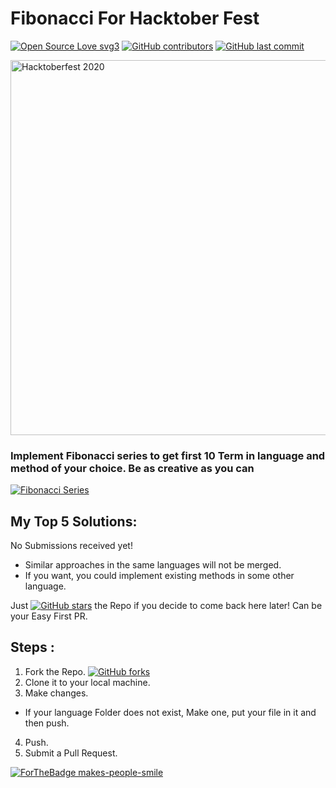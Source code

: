 # Fibonacci For Hacktober Fest 
[![Open Source Love svg3](https://badges.frapsoft.com/os/v3/open-source.svg?v=103)](https://github.com/twozero88/FibonacciForHacktoberFest)
[![GitHub contributors](https://img.shields.io/github/contributors/twozero88/FibonacciForHacktoberFest)](https://GitHub.com/twozero88/FibonacciForHacktoberFest/graphs/contributors/)
[![GitHub last commit](https://img.shields.io/github/last-commit/google/skia.svg?style=flat)]()

<a href="https://hacktoberfest.digitalocean.com/"><img src="https://miro.medium.com/max/3712/1*gdoVCWmZjsLewDEAiqk5qA.png" width="600" alt="Hacktoberfest 2020"/></a>

### Implement Fibonacci series to get first 10 Term in language and method of your choice. Be as creative as you can

<a href="https://en.wikipedia.org/wiki/Fibonacci_number"><img src="https://upload.wikimedia.org/wikipedia/commons/thumb/e/e9/GoldenSpiralLogarithmic_color_in.gif/220px-GoldenSpiralLogarithmic_color_in.gif" alt="Fibonacci Series"/></a>

## My Top 5 Solutions:
No Submissions received yet!

- Similar approaches in the same languages will not be merged.
- If you want, you could implement existing methods in some other language.

Just [![GitHub stars](https://img.shields.io/github/stars/twozero88/FibonacciForHacktoberFest?style=social&label=Star&maxAge=2592000)](https://GitHub.com/twozero88/FibonacciForHacktoberFest/stargazers/) the Repo if you decide to come back here later! Can be your Easy First PR.

## Steps : 
1. Fork the Repo. [![GitHub forks](https://img.shields.io/github/forks/twozero88/FibonacciForHacktoberFest?style=social&label=Fork&maxAge=2592000)](https://GitHub.com/twozero88/FibonacciForHacktoberFest/network/)
2. Clone it to your local machine.
3. Make changes.
- If your language Folder does not exist, Make one, put your file in it and then push.
4. Push.
5. Submit a Pull Request.

[![ForTheBadge makes-people-smile](http://ForTheBadge.com/images/badges/makes-people-smile.svg)](https://github.com/twozero88/FibonacciForHacktoberFest)

